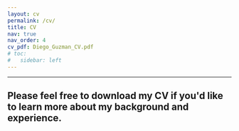 ```yaml
---
layout: cv
permalink: /cv/
title: CV
nav: true
nav_order: 4
cv_pdf: Diego_Guzman_CV.pdf
# toc:
#   sidebar: left
---
```


---
Please feel free to download my CV if you'd like to learn more about my background and experience.
---